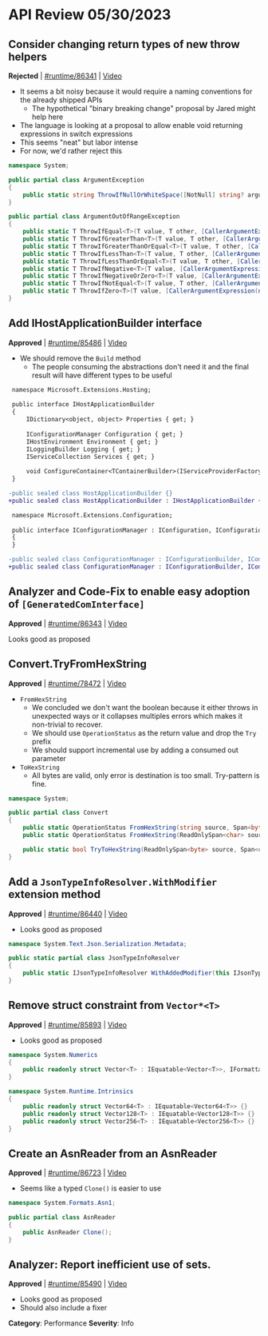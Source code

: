 # API Review 05/30/2023

## Consider changing return types of new throw helpers

**Rejected** | [#runtime/86341](https://github.com/dotnet/runtime/issues/86341#issuecomment-1568805495) | [Video](https://www.youtube.com/watch?v=uwltIRkiNPQ&t=0h0m0s)

* It seems a bit noisy because it would require a naming conventions for the already shipped APIs
    - The hypothetical "binary breaking change" proposal by Jared might help here
* The language is looking at a proposal to allow enable void returning expressions in switch expressions
* This seems "neat" but labor intense
* For now, we'd rather reject this

```C#
namespace System;

public partial class ArgumentException
{
    public static string ThrowIfNullOrWhiteSpace([NotNull] string? argument, [CallerArgumentExpression(nameof(argument))] string? paramName = null);
}

public partial class ArgumentOutOfRangeException
{
    public static T ThrowIfEqual<T>(T value, T other, [CallerArgumentExpression(nameof(value))] string? paramName = null) where T : IEquatable<T>?;
    public static T ThrowIfGreaterThan<T>(T value, T other, [CallerArgumentExpression(nameof(value))] string? paramName = null) where T : IComparable<T>;
    public static T ThrowIfGreaterThanOrEqual<T>(T value, T other, [CallerArgumentExpression(nameof(value))] string? paramName = null) where T : IComparable<T>;
    public static T ThrowIfLessThan<T>(T value, T other, [CallerArgumentExpression(nameof(value))] string? paramName = null) where T : IComparable<T>;
    public static T ThrowIfLessThanOrEqual<T>(T value, T other, [CallerArgumentExpression(nameof(value))] string? paramName = null) where T : IComparable<T>;
    public static T ThrowIfNegative<T>(T value, [CallerArgumentExpression(nameof(value))] string? paramName = null) where T : INumberBase<T>;
    public static T ThrowIfNegativeOrZero<T>(T value, [CallerArgumentExpression(nameof(value))] string? paramName = null) where T : INumberBase<T>;
    public static T ThrowIfNotEqual<T>(T value, T other, [CallerArgumentExpression(nameof(value))] string? paramName = null) where T : IEquatable<T>?;
    public static T ThrowIfZero<T>(T value, [CallerArgumentExpression(nameof(value))] string? paramName = null) where T : INumberBase<T>;
}
```
## Add IHostApplicationBuilder interface

**Approved** | [#runtime/85486](https://github.com/dotnet/runtime/issues/85486#issuecomment-1568858340) | [Video](https://www.youtube.com/watch?v=uwltIRkiNPQ&t=0h19m32s)

* We should remove the `Build` method
    - The people consuming the abstractions don't need it and the final result will have different types to be useful

```diff
 namespace Microsoft.Extensions.Hosting;
 
 public interface IHostApplicationBuilder
 {
     IDictionary<object, object> Properties { get; }
 
     IConfigurationManager Configuration { get; }
     IHostEnvironment Environment { get; }
     ILoggingBuilder Logging { get; }
     IServiceCollection Services { get; }
 
     void ConfigureContainer<TContainerBuilder>(IServiceProviderFactory<TContainerBuilder>factory, Action<TContainerBuilder>? configure = null) where TContainerBuilder: notnull;
 }

-public sealed class HostApplicationBuilder {}
+public sealed class HostApplicationBuilder : IHostApplicationBuilder {}
```

```diff
 namespace Microsoft.Extensions.Configuration;
 
 public interface IConfigurationManager : IConfiguration, IConfigurationBuilder
 {
 }

-public sealed class ConfigurationManager : IConfigurationBuilder, IConfigurationRoot, IDisposable {}
+public sealed class ConfigurationManager : IConfigurationBuilder, IConfigurationRoot, IDisposable, IConfigurationManager {}
```
## Analyzer and Code-Fix to enable easy adoption of `[GeneratedComInterface]`

**Approved** | [#runtime/86343](https://github.com/dotnet/runtime/issues/86343#issuecomment-1568873564) | [Video](https://www.youtube.com/watch?v=uwltIRkiNPQ&t=0h59m47s)

Looks good as proposed
## Convert.TryFromHexString

**Approved** | [#runtime/78472](https://github.com/dotnet/runtime/issues/78472#issuecomment-1568898318) | [Video](https://www.youtube.com/watch?v=uwltIRkiNPQ&t=1h12m57s)

* `FromHexString`
    - We concluded we don't want the boolean because it either throws in unexpected ways or it collapses multiples errors which makes it non-trivial to recover.
    - We should use `OperationStatus` as the return value and drop the `Try` prefix
    - We should support incremental use by adding a consumed out parameter
* `ToHexString`
    - All bytes are valid, only error is destination is too small. Try-pattern is fine.

```C#
namespace System;

public partial class Convert
{
    public static OperationStatus FromHexString(string source, Span<byte> destination, out int charsConsumed, out int bytesWritten);
    public static OperationStatus FromHexString(ReadOnlySpan<char> source, Span<byte> destination, out int charsConsumed, out int bytesWritten);

    public static bool TryToHexString(ReadOnlySpan<byte> source, Span<char> destination, out int charsWritten);
}
```
## Add a `JsonTypeInfoResolver.WithModifier` extension method

**Approved** | [#runtime/86440](https://github.com/dotnet/runtime/issues/86440#issuecomment-1568913436) | [Video](https://www.youtube.com/watch?v=uwltIRkiNPQ&t=1h31m15s)

* Looks good as proposed

```C#
namespace System.Text.Json.Serialization.Metadata;

public static partial class JsonTypeInfoResolver
{
    public static IJsonTypeInfoResolver WithAddedModifier(this IJsonTypeInfoResolver resolver, Action<JsonTypeInfo> modifier);
}
```
## Remove struct constraint from `Vector*<T>`

**Approved** | [#runtime/85893](https://github.com/dotnet/runtime/issues/85893#issuecomment-1568918466) | [Video](https://www.youtube.com/watch?v=uwltIRkiNPQ&t=1h41m4s)

* Looks good as proposed

```C#
namespace System.Numerics
{
    public readonly struct Vector<T> : IEquatable<Vector<T>>, IFormattable {} // REMOVED: where T: struct
}

namespace System.Runtime.Intrinsics
{
    public readonly struct Vector64<T> : IEquatable<Vector64<T>> {}    // REMOVED: where T: struct
    public readonly struct Vector128<T> : IEquatable<Vector128<T>> {}  // REMOVED: where T: struct  
    public readonly struct Vector256<T> : IEquatable<Vector256<T>> {}  // REMOVED: where T: struct
}
```
## Create an AsnReader from an AsnReader

**Approved** | [#runtime/86723](https://github.com/dotnet/runtime/issues/86723#issuecomment-1568922963) | [Video](https://www.youtube.com/watch?v=uwltIRkiNPQ&t=1h45m21s)

* Seems like a typed `Clone()` is easier to use

```C#
namespace System.Formats.Asn1;

public partial class AsnReader
{
    public AsnReader Clone();
}
```
## Analyzer: Report inefficient use of sets.

**Approved** | [#runtime/85490](https://github.com/dotnet/runtime/issues/85490#issuecomment-1568924849) | [Video](https://www.youtube.com/watch?v=uwltIRkiNPQ&t=1h48m29s)

* Looks good as proposed
* Should also include a fixer

**Category**: Performance
**Severity**: Info
